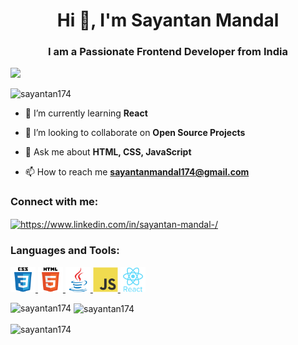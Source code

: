 <h1 align="center">Hi 👋, I'm Sayantan Mandal</h1>
<h3 align="center">I am a Passionate Frontend Developer from India</h3>
<img src="https://cdn.dribbble.com/users/1292677/screenshots/6139167/avento_still_2x.gif?compress=1&resize=400x300">
<p align="left"> <img src="https://komarev.com/ghpvc/?username=sayantan174&label=Profile%20views&color=0e75b6&style=flat" alt="sayantan174" /> </p>

- 🌱 I’m currently learning **React**

- 🔭 I’m looking to collaborate on **Open Source Projects**

- 💬 Ask me about **HTML, CSS, JavaScript**

- 📫 How to reach me **sayantanmandal174@gmail.com**

<h3 align="left">Connect with me:</h3>
<p align="left">
<a href="https://linkedin.com/in/https://www.linkedin.com/in/sayantan-mandal-/" target="blank"><img align="center" src="https://raw.githubusercontent.com/rahuldkjain/github-profile-readme-generator/master/src/images/icons/Social/linked-in-alt.svg" alt="https://www.linkedin.com/in/sayantan-mandal-/" height="30" width="40" /></a>
</p>

<h3 align="left">Languages and Tools:</h3>
<p align="left"> <a href="https://www.w3schools.com/css/" target="_blank" rel="noreferrer"> <img src="https://raw.githubusercontent.com/devicons/devicon/master/icons/css3/css3-original-wordmark.svg" alt="css3" width="40" height="40"/> </a> <a href="https://www.w3.org/html/" target="_blank" rel="noreferrer"> <img src="https://raw.githubusercontent.com/devicons/devicon/master/icons/html5/html5-original-wordmark.svg" alt="html5" width="40" height="40"/> </a> <a href="https://www.java.com" target="_blank" rel="noreferrer"> <img src="https://raw.githubusercontent.com/devicons/devicon/master/icons/java/java-original.svg" alt="java" width="40" height="40"/> </a> <a href="https://developer.mozilla.org/en-US/docs/Web/JavaScript" target="_blank" rel="noreferrer"> <img src="https://raw.githubusercontent.com/devicons/devicon/master/icons/javascript/javascript-original.svg" alt="javascript" width="40" height="40"/> </a> <a href="https://reactjs.org/" target="_blank" rel="noreferrer"> <img src="https://raw.githubusercontent.com/devicons/devicon/master/icons/react/react-original-wordmark.svg" alt="react" width="40" height="40"/> </a> </p>

<p><img align="left" src="https://github-readme-stats.vercel.app/api/top-langs?username=sayantan174&show_icons=true&locale=en&layout=compact" alt="sayantan174" /></p>

<p>&nbsp;<img align="center" src="https://github-readme-stats.vercel.app/api?username=sayantan174&show_icons=true&locale=en" alt="sayantan174" /></p>

<p><img align="center" src="https://github-readme-streak-stats.herokuapp.com/?user=sayantan174&" alt="sayantan174" /></p>
